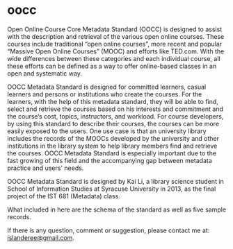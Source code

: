 oocc
====

Open Online Course Core Metadata Standard (OOCC) is designed to assist with the description and retrieval of the various open online courses. These courses include traditional “open online courses”, more recent and popular “Massive Open Online Courses” (MOOC) and efforts like TED.com. With the wide differences between these categories and each individual course, all these efforts can be defined as a way to offer online-based classes in an open and systematic way.

OOCC Metadata Standard is designed for committed learners, casual learners and persons or institutions who create the courses. For the learners, with the help of this metadata standard, they will be able to find, select and retrieve the courses based on his interests and commitment and the course’s cost, topics, instructors, and workload. For course developers, by using this standard to describe their courses, the courses can be more easily exposed to the users. One use case is that an university library includes the records of the MOOCs developed by the university and other institutions in the library system to help library members find and retrieve the courses. OOCC Metadata Standard is especially important due to the fast growing of this field and the accompanying gap between metadata practice and users' needs.

OOCC Metadata Standard is designed by Kai Li, a library science student in School of Information Studies at Syracuse University in 2013, as the final project of the IST 681 (Metadata) class.

What included in here are the schema of the standard as well as five sample records. 

If there is any question, comment or suggestion, please contact me at: islanderee@gmail.com.

